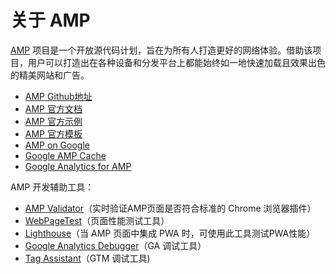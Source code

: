 # 关于 AMP

[AMP](https://www.ampproject.org/) 项目是一个开放源代码计划，旨在为所有人打造更好的网络体验。借助该项目，用户可以打造出在各种设备和分发平台上都能始终如一地快速加载且效果出色的精美网站和广告。

* [AMP Github地址](https://github.com/ampproject/amphtml)
* [AMP 官方文档](https://amp.dev/documentation/guides-and-tutorials/)
* [AMP 官方示例](https://amp.dev/documentation/examples/)
* [AMP 官方模板](https://amp.dev/documentation/templates/)
* [AMP on Google](https://developers.google.com/amp/)
* [Google AMP Cache](https://developers.google.com/amp/cache/)
* [Google Analytics for AMP](https://developers.google.com/analytics/devguides/collection/amp-analytics/)

AMP 开发辅助工具：

* [AMP Validator](https://chrome.google.com/webstore/detail/amp-validator/nmoffdblmcmgeicmolmhobpoocbbmknc)（实时验证AMP页面是否符合标准的 Chrome 浏览器插件）
* [WebPageTest](https://www.webpagetest.org/)（页面性能测试工具）
* [Lighthouse](https://chrome.google.com/webstore/detail/lighthouse/blipmdconlkpinefehnmjammfjpmpbjk)（当 AMP 页面中集成 PWA 时，可使用此工具测试PWA性能）
* [Google Analytics Debugger](https://chrome.google.com/webstore/detail/google-analytics-debugger/jnkmfdileelhofjcijamephohjechhna)（GA 调试工具）
* [Tag Assistant](https://chrome.google.com/webstore/detail/tag-assistant-by-google/kejbdjndbnbjgmefkgdddjlbokphdefk)（GTM 调试工具\)

